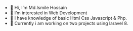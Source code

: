 - 👋 Hi, I’m Md.Ismile Hossain
- 👀 I’m interested in Web Development
- 🌱 I have knowledge of basic Html Css Javascript & Php.
- 🌱 Currently i am working on two projects using laravel 8.



